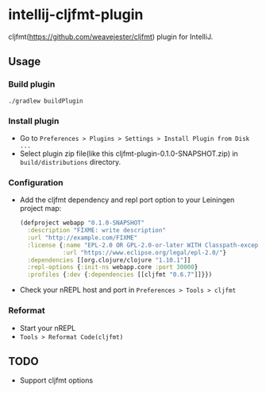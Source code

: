 # intellij-cljfmt-plugin

cljfmt(https://github.com/weavejester/cljfmt) plugin for IntelliJ.

## Usage

### Build plugin

```
./gradlew buildPlugin
```

### Install plugin

* Go to `Preferences > Plugins > Settings > Install Plugin from Disk ...`
* Select plugin zip file(like this cljfmt-plugin-0.1.0-SNAPSHOT.zip) in `build/distributions` directory.

### Configuration

* Add the cljfmt dependency and repl port option to your Leiningen project map:
  ```clojure
  (defproject webapp "0.1.0-SNAPSHOT"
    :description "FIXME: write description"
    :url "http://example.com/FIXME"
    :license {:name "EPL-2.0 OR GPL-2.0-or-later WITH Classpath-exception-2.0"
              :url "https://www.eclipse.org/legal/epl-2.0/"}
    :dependencies [[org.clojure/clojure "1.10.1"]]
    :repl-options {:init-ns webapp.core :port 30000}
    :profiles {:dev {:dependencies [[cljfmt "0.6.7"]]}})
  ```

* Check your nREPL host and port in `Preferences > Tools > cljfmt`

### Reformat

* Start your nREPL
* `Tools > Reformat Code(cljfmt)`

## TODO

* Support cljfmt options
